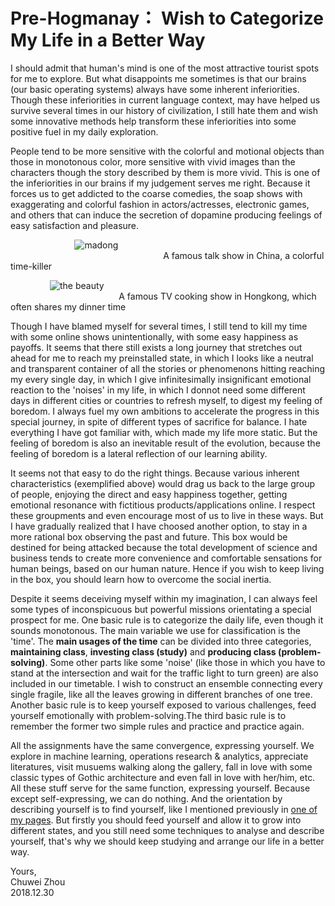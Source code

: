 # Pre-Hogmanay： Wish to Categorize My Life in a Better Way                  
I should admit that human's mind is one of the most attractive tourist spots for me to explore. But what disappoints me sometimes is that our brains (our basic operating systems) always have some inherent inferiorities. Though these inferiorities in current language context, may have helped us survive several times in our history of civilization, I still hate them and wish some innovative methods help transform these inferiorities into some positive fuel in my daily exploration.                      
                  
People tend to be more sensitive with the colorful and motional objects than those in monotonous color, more sensitive with vivid images than the characters though the story described by them is more vivid. This is one of the inferiorities in our brains if my judgement serves me right. Because it forces us to get addicted to the coarse comedies, the soap shows with exaggerating and colorful fashion in actors/actresses, electronic games, and others that can induce the secretion of dopamine producing feelings of easy satisfaction and pleasure.                            
                          
&nbsp; &nbsp; &nbsp; &nbsp; &nbsp; &nbsp; &nbsp; &nbsp; &nbsp; &nbsp; &nbsp; &nbsp; &nbsp;
![madong](https://github.com/zhouchw5/interaction.github.io/blob/How-to-categorise-my-life/madong.png)                     
&nbsp; &nbsp; &nbsp; &nbsp; &nbsp; &nbsp; &nbsp; &nbsp; &nbsp; &nbsp; &nbsp; &nbsp; &nbsp; &nbsp; &nbsp; &nbsp; &nbsp; &nbsp;&nbsp; &nbsp; &nbsp; &nbsp; &nbsp; &nbsp;&nbsp; &nbsp; &nbsp; &nbsp; &nbsp; &nbsp; &nbsp; &nbsp;   A famous talk show in China, a colorful time-killer 
                       
&nbsp; &nbsp; &nbsp; &nbsp; &nbsp; &nbsp; &nbsp; &nbsp;
![the beauty](https://github.com/zhouchw5/interaction.github.io/blob/How-to-categorise-my-life/the%20beauty.png)                 
&nbsp; &nbsp; &nbsp; &nbsp; &nbsp; &nbsp; &nbsp; &nbsp; &nbsp;&nbsp; &nbsp; &nbsp; &nbsp; &nbsp; &nbsp;&nbsp; &nbsp; &nbsp; &nbsp; &nbsp; &nbsp; &nbsp; &nbsp;  A famous TV cooking show in Hongkong, which often shares my dinner time              
                         
                         
Though I have blamed myself for several times, I still tend to kill my time with some online shows unintentionally, with some easy happiness as payoffs. It seems that there still exists a long journey that stretches out ahead for me to reach my preinstalled state, in which I looks like a neutral and transparent container of all the stories or phenomenons hitting reaching my every single day, in which I give infinitesimally insignificant emotional reaction to the 'noises' in my life, in which I donnot need some different days in different cities or countries to refresh myself, to digest my feeling of boredom. I always fuel my own ambitions to accelerate the progress in this special journey, in spite of different types of sacrifice for balance. I hate everything I have got familiar with, which made my life more static. But the feeling of boredom is also an inevitable result of the evolution, because the feeling of boredom is a lateral reflection of our learning ability.                   
                  
It seems not that easy to do the right things. Because various inherent characteristics (exemplified above) would drag us back to the large group of people, enjoying the direct and easy happiness together, getting emotional resonance with fictitious products/applications online. I respect these groupments and even encourage most of us to live in these ways. But I have gradually realized that I have choosed another option, to stay in a more rational box observing the past and future. This box would be destined for being attacked because the total development of science and business tends to create more convenience and comfortable sensations for human beings, based on our human nature. Hence if you wish to keep living in the box, you should learn how to overcome the social inertia.                 
                 
Despite it seems deceiving myself within my imagination, I can always feel some types of inconspicuous but powerful missions orientating a special prospect for me. One basic rule is to categorize the daily life, even though it sounds monotonous. The main variable we use for classification is the 'time'. The **main usages of the time** can be divided into three categories, **maintaining class**, **investing class (study)** and **producing class (problem-solving)**. Some other parts like some 'noise' (like those in which you have to stand at the intersection and wait for the traffic light to turn green) are also included in our timetable. I wish to construct an ensemble connecting every single fragile, like all the leaves growing in different branches of one tree. Another basic rule is to keep yourself exposed to various challenges, feed yourself emotionally with problem-solving.The third basic rule is to remember the former two simple rules and practice and practice again.                                    
                                                                         
All the assignments have the same convergence, expressing yourself. We explore in machine learning, operations research & analytics, appreciate literatures, visit musuems walking along the gallery, fall in love with some classic types of Gothic architecture and even fall in love with her/him, etc. All these stuff serve for the same function, expressing yourself. Because except self-expressing, we can do nothing. And the orientation by describing yourself is to find yourself, like I mentioned previously in [one of my pages](https://www.zhouchuwei.com/life.github.io/). But firstly you should feed yourself and allow it to grow into different states, and you still need some techniques to analyse and describe yourself, that's why we should keep studying and arrange our life in a better way.                            

                                                       
   

                                  
                                  


Yours,          
Chuwei Zhou               
2018.12.30               

                          
                           



   
   
